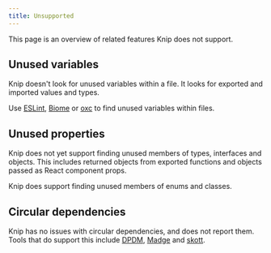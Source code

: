 ```yaml
---
title: Unsupported
---
```


This page is an overview of related features Knip does not support.

## Unused variables

Knip doesn't look for unused variables within a file. It looks for exported and
imported values and types.

Use [ESLint][1], [Biome][2] or [oxc][3] to find unused variables within files.

## Unused properties

Knip does not yet support finding unused members of types, interfaces and
objects. This includes returned objects from exported functions and objects
passed as React component props.

Knip does support finding unused members of enums and classes.

## Circular dependencies

Knip has no issues with circular dependencies, and does not report them. Tools
that do support this include [DPDM][4], [Madge][5] and [skott][6].

[1]: https://eslint.org
[2]: https://biomejs.dev
[3]: https://oxc.rs
[4]: https://github.com/acrazing/dpdm
[5]: https://github.com/pahen/madge
[6]: https://github.com/antoine-coulon/skott
